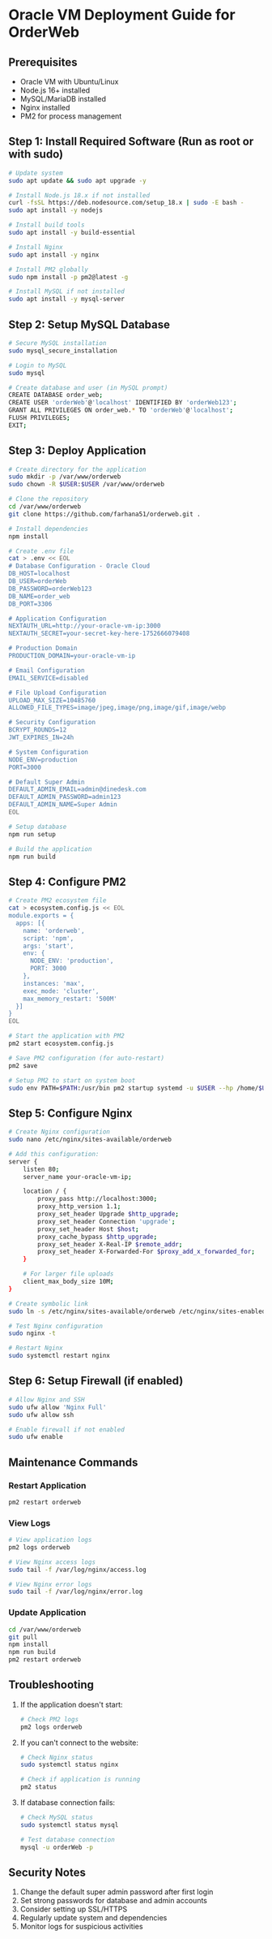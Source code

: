 # Oracle VM Deployment Guide for OrderWeb

## Prerequisites
- Oracle VM with Ubuntu/Linux
- Node.js 16+ installed
- MySQL/MariaDB installed
- Nginx installed
- PM2 for process management

## Step 1: Install Required Software (Run as root or with sudo)

```bash
# Update system
sudo apt update && sudo apt upgrade -y

# Install Node.js 18.x if not installed
curl -fsSL https://deb.nodesource.com/setup_18.x | sudo -E bash -
sudo apt install -y nodejs

# Install build tools
sudo apt install -y build-essential

# Install Nginx
sudo apt install -y nginx

# Install PM2 globally
sudo npm install -p pm2@latest -g

# Install MySQL if not installed
sudo apt install -y mysql-server
```

## Step 2: Setup MySQL Database

```bash
# Secure MySQL installation
sudo mysql_secure_installation

# Login to MySQL
sudo mysql

# Create database and user (in MySQL prompt)
CREATE DATABASE order_web;
CREATE USER 'orderWeb'@'localhost' IDENTIFIED BY 'orderWeb123';
GRANT ALL PRIVILEGES ON order_web.* TO 'orderWeb'@'localhost';
FLUSH PRIVILEGES;
EXIT;
```

## Step 3: Deploy Application

```bash
# Create directory for the application
sudo mkdir -p /var/www/orderweb
sudo chown -R $USER:$USER /var/www/orderweb

# Clone the repository
cd /var/www/orderweb
git clone https://github.com/farhana51/orderweb.git .

# Install dependencies
npm install

# Create .env file
cat > .env << EOL
# Database Configuration - Oracle Cloud
DB_HOST=localhost
DB_USER=orderWeb
DB_PASSWORD=orderWeb123
DB_NAME=order_web
DB_PORT=3306

# Application Configuration
NEXTAUTH_URL=http://your-oracle-vm-ip:3000
NEXTAUTH_SECRET=your-secret-key-here-1752666079408

# Production Domain
PRODUCTION_DOMAIN=your-oracle-vm-ip

# Email Configuration
EMAIL_SERVICE=disabled

# File Upload Configuration
UPLOAD_MAX_SIZE=10485760
ALLOWED_FILE_TYPES=image/jpeg,image/png,image/gif,image/webp

# Security Configuration
BCRYPT_ROUNDS=12
JWT_EXPIRES_IN=24h

# System Configuration
NODE_ENV=production
PORT=3000

# Default Super Admin
DEFAULT_ADMIN_EMAIL=admin@dinedesk.com
DEFAULT_ADMIN_PASSWORD=admin123
DEFAULT_ADMIN_NAME=Super Admin
EOL

# Setup database
npm run setup

# Build the application
npm run build
```

## Step 4: Configure PM2

```bash
# Create PM2 ecosystem file
cat > ecosystem.config.js << EOL
module.exports = {
  apps: [{
    name: 'orderweb',
    script: 'npm',
    args: 'start',
    env: {
      NODE_ENV: 'production',
      PORT: 3000
    },
    instances: 'max',
    exec_mode: 'cluster',
    max_memory_restart: '500M'
  }]
}
EOL

# Start the application with PM2
pm2 start ecosystem.config.js

# Save PM2 configuration (for auto-restart)
pm2 save

# Setup PM2 to start on system boot
sudo env PATH=$PATH:/usr/bin pm2 startup systemd -u $USER --hp /home/$USER
```

## Step 5: Configure Nginx

```bash
# Create Nginx configuration
sudo nano /etc/nginx/sites-available/orderweb

# Add this configuration:
server {
    listen 80;
    server_name your-oracle-vm-ip;

    location / {
        proxy_pass http://localhost:3000;
        proxy_http_version 1.1;
        proxy_set_header Upgrade $http_upgrade;
        proxy_set_header Connection 'upgrade';
        proxy_set_header Host $host;
        proxy_cache_bypass $http_upgrade;
        proxy_set_header X-Real-IP $remote_addr;
        proxy_set_header X-Forwarded-For $proxy_add_x_forwarded_for;
    }

    # For larger file uploads
    client_max_body_size 10M;
}

# Create symbolic link
sudo ln -s /etc/nginx/sites-available/orderweb /etc/nginx/sites-enabled/

# Test Nginx configuration
sudo nginx -t

# Restart Nginx
sudo systemctl restart nginx
```

## Step 6: Setup Firewall (if enabled)

```bash
# Allow Nginx and SSH
sudo ufw allow 'Nginx Full'
sudo ufw allow ssh

# Enable firewall if not enabled
sudo ufw enable
```

## Maintenance Commands

### Restart Application
```bash
pm2 restart orderweb
```

### View Logs
```bash
# View application logs
pm2 logs orderweb

# View Nginx access logs
sudo tail -f /var/log/nginx/access.log

# View Nginx error logs
sudo tail -f /var/log/nginx/error.log
```

### Update Application
```bash
cd /var/www/orderweb
git pull
npm install
npm run build
pm2 restart orderweb
```

## Troubleshooting

1. If the application doesn't start:
   ```bash
   # Check PM2 logs
   pm2 logs orderweb
   ```

2. If you can't connect to the website:
   ```bash
   # Check Nginx status
   sudo systemctl status nginx
   
   # Check if application is running
   pm2 status
   ```

3. If database connection fails:
   ```bash
   # Check MySQL status
   sudo systemctl status mysql
   
   # Test database connection
   mysql -u orderWeb -p
   ```

## Security Notes

1. Change the default super admin password after first login
2. Set strong passwords for database and admin accounts
3. Consider setting up SSL/HTTPS
4. Regularly update system and dependencies
5. Monitor logs for suspicious activities
